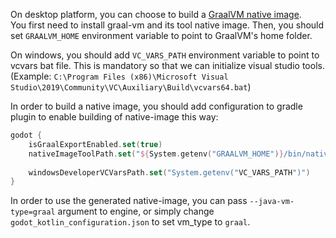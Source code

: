 On desktop platform, you can choose to build a [GraalVM native image](https://www.graalvm.org/reference-manual/native-image/).  
You first need to install graal-vm and its tool native image. Then, you should set `GRAALVM_HOME` environment variable
to point to GraalVM's home folder.  

On windows, you should add `VC_VARS_PATH` environment variable to point to vcvars bat file. This is mandatory so that we
can initialize visual studio tools. (Example: `C:\Program Files (x86)\Microsoft Visual Studio\2019\Community\VC\Auxiliary\Build\vcvars64.bat`)

In order to build a native image, you should add configuration to gradle plugin to enable building of native-image this
way:
```kotlin
godot {
    isGraalExportEnabled.set(true)
    nativeImageToolPath.set("${System.getenv("GRAALVM_HOME")}/bin/native-image")
    
    windowsDeveloperVCVarsPath.set("System.getenv("VC_VARS_PATH")")
}
```

In order to use the generated native-image, you can pass `--java-vm-type=graal` argument to engine, or simply change
`godot_kotlin_configuration.json` to set vm_type to `graal`.